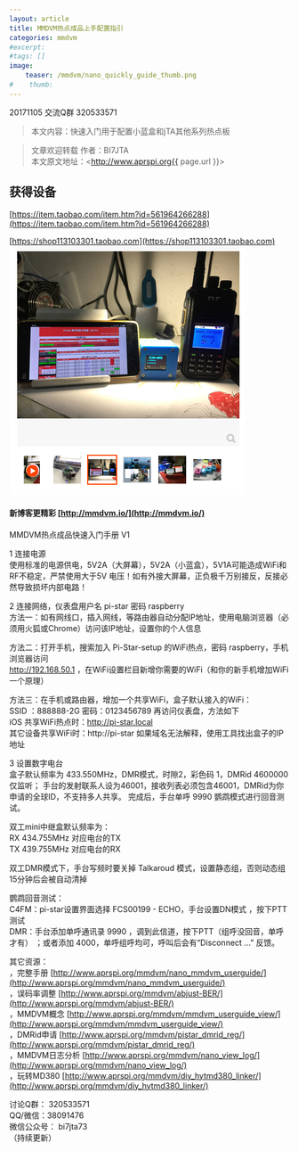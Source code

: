 ```yaml
---
layout: article
title: MMDVM热点成品上手配置指引
categories: mmdvm
#excerpt:
#tags: []
image:
    teaser: /mmdvm/nano_quickly_guide_thumb.png
#    thumb:
---
```


20171105 交流Q群 320533571     

> 本文内容：快速入门用于配置小蓝盒和jTA其他系列热点板

> 文章欢迎转载
> 作者：BI7JTA  
> 本文原文地址：<http://www.aprspi.org{{ page.url }}>   

## 获得设备    
[https://item.taobao.com/item.htm?id=561964266288](https://item.taobao.com/item.htm?id=561964266288)  

[https://shop113103301.taobao.com](https://shop113103301.taobao.com)  
![图片装载中](/images/mmdvm/nano_userguide_taobao.png)      

#### 新博客更精彩 [http://mmdvm.io/](http://mmdvm.io/)   

MMDVM热点成品快速入门手册 V1   

1 连接电源   
使用标准的电源供电，5V2A（大屏幕），5V2A（小蓝盒），5V1A可能造成WiFi和RF不稳定，严禁使用大于5V 电压！如有外接大屏幕，正负极千万别接反，反接必然导致损坏内部电路！   

2 连接网络，仪表盘用户名 pi-star 密码 raspberry   
方法一：如有网线口，插入网线，等路由器自动分配IP地址，使用电脑浏览器（必须用火狐或Chrome）访问该IP地址，设置你的个人信息   

方法二：打开手机，搜索加入 Pi-Star-setup 的WiFi热点，密码 raspberry，手机浏览器访问   
http://192.168.50.1 ，在WiFi设置栏目新增你需要的WiFi（和你的新手机增加WiFi一个原理）  

方法三：在手机或路由器，增加一个共享WiFi，盒子默认接入的WiFi：   
SSID ：888888-2G  密码：0123456789 再访问仪表盘，方法如下   
iOS 共享WiFi热点时：http://pi-star.local  
其它设备共享WiFi时：http://pi-star  如果域名无法解释，使用工具找出盒子的IP地址  

3 设置数字电台  
盒子默认频率为 433.550MHz，DMR模式，时隙2，彩色码 1，DMRid 4600000仅监听； 
手台的发射联系人设为46001，接收列表必须包含46001，DMRid为你申请的全球ID，不支持多人共享。
完成后，手台单呼 9990 鹦鹉模式进行回音测试。  

双工mini中继盒默认频率为：   
RX 434.755MHz  对应电台的TX    
TX 439.755MHz  对应电台的RX  

双工DMR模式下，手台写频时要关掉 Talkaroud 模式，设置静态组，否则动态组15分钟后会被自动清掉      

鹦鹉回音测试：   
C4FM：pi-star设置界面选择 FCS00199 - ECHO，手台设置DN模式 ，按下PTT测试         
DMR：手台添加单呼通讯录 9990 ，调到此信道，按下PTT（组呼没回音，单呼才有） ；或者添加 4000，单呼组呼均可，呼叫后会有“Disconnect ...” 反馈。   

其它资源：  
，完整手册 [http://www.aprspi.org/mmdvm/nano_mmdvm_userguide/](http://www.aprspi.org/mmdvm/nano_mmdvm_userguide/)    
，误码率调整 [http://www.aprspi.org/mmdvm/abjust-BER/](http://www.aprspi.org/mmdvm/abjust-BER/)    
，MMDVM概念 [http://www.aprspi.org/mmdvm/mmdvm_userguide_view/](http://www.aprspi.org/mmdvm/mmdvm_userguide_view/)  
，DMRid申请 [http://www.aprspi.org/mmdvm/pistar_dmrid_reg/](http://www.aprspi.org/mmdvm/pistar_dmrid_reg/)  
，MMDVM日志分析 [http://www.aprspi.org/mmdvm/nano_view_log/](http://www.aprspi.org/mmdvm/nano_view_log/)  
，玩转MD380 [http://www.aprspi.org/mmdvm/diy_hytmd380_linker/](http://www.aprspi.org/mmdvm/diy_hytmd380_linker/)  

讨论Q群： 320533571   
QQ/微信：38091476  
微信公众号： bi7jta73  
（持续更新）







